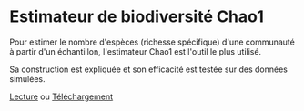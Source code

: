 # Estimateur de biodiversité Chao1

Pour estimer le nombre d'espèces (richesse spécifique) d'une communauté à partir d'un échantillon, l'estimateur Chao1 est l'outil le plus utilisé.

Sa construction est expliquée et son efficacité est testée sur des données simulées.

[Lecture]( https://ericmarcon.github.io/Chao1/Presentation.html) ou [Téléchargement]( https://ericmarcon.github.io/Chao1/Presentation.pdf)
